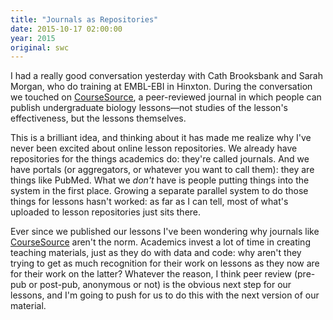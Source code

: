 ```yaml
---
title: "Journals as Repositories"
date: 2015-10-17 02:00:00
year: 2015
original: swc
---
```

<p>
  I had a really good conversation yesterday with Cath Brooksbank and Sarah Morgan,
  who do training at EMBL-EBI in Hinxton.
  During the conversation we touched on <a href="http://www.coursesource.org/">CourseSource</a>,
  a peer-reviewed journal in which people can publish undergraduate biology lessons&mdash;not
  studies of the lesson's effectiveness,
  but the lessons themselves.
</p>
<p>
  This is a brilliant idea,
  and thinking about it has made me realize why
  I've never been excited about online lesson repositories.
  We already have repositories for the things academics do:
  they're called journals.
  And we have portals (or aggregators, or whatever you want to call them):
  they are things like PubMed.
  What we <em>don't</em> have is people putting things into the system in the first place.
  Growing a separate parallel system to do those things for lessons hasn't worked:
  as far as I can tell,
  most of what's uploaded to lesson repositories just sits there.
</p>
<p>
  Ever since we published our lessons
  I've been wondering why journals like <a href="http://www.coursesource.org/">CourseSource</a>
  aren't the norm.
  Academics invest a lot of time in creating teaching materials,
  just as they do with data and code:
  why aren't they trying to get as much recognition for their work on lessons
  as they now are for their work on the latter?
  Whatever the reason,
  I think peer review (pre-pub or post-pub, anonymous or not) is the obvious next step for our lessons,
  and I'm going to push for us to do this with the next version of our material.
</p>
